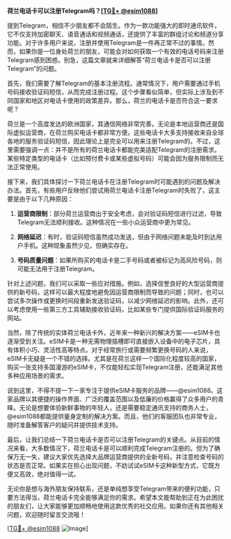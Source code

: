 **荷兰电话卡可以注册Telegram吗？[[TG💪+ @esim1088](https://t.me/s/esim1088)]**

提到Telegram，相信不少朋友都不会陌生。作为一款功能强大的即时通讯软件，它不仅支持加密聊天、语音通话和视频通话，还提供了丰富的群组讨论和频道分享功能。对于许多用户来说，注册并使用Telegram是一件再正常不过的事情。然而，如果你是一位身处荷兰的朋友，可能会对如何获取一个有效的电话号码来注册Telegram感到困惑。别急，这篇文章就来详细解答“荷兰电话卡是否可以注册Telegram”的问题。

首先，我们需要了解Telegram的基本注册流程。通常情况下，用户需要通过手机号码接收验证码短信，从而完成注册过程。这个步骤看似简单，但实际上涉及到不同国家和地区对电话卡使用的政策差异。那么，荷兰的电话卡是否符合这一要求呢？

荷兰是一个高度发达的欧洲国家，其通信网络非常完善。无论是本地运营商还是国际虚拟运营商，在荷兰购买电话卡都非常方便。这些电话卡大多支持接收来自全球各地的服务验证码短信，因此理论上是完全可以用来注册Telegram的。不过，这里需要强调一点：并不是所有的荷兰电话卡都能完美适配Telegram的注册需求。某些特定类型的电话卡（比如预付费卡或某些虚拟号码）可能会因为服务限制而无法正常使用。

接下来，我们具体探讨一下荷兰电话卡在注册Telegram时可能遇到的问题及解决办法。首先，有些用户反映他们尝试用荷兰电话卡注册Telegram时失败了，这主要是由于以下几种原因：

1. **运营商限制**：部分荷兰运营商出于安全考虑，会对验证码短信进行过滤，导致Telegram无法顺利接收。这种情况在一些小众运营商中更为常见。
   
2. **网络延迟**：有时，验证码短信虽然成功发送，但由于网络问题未能及时到达用户手机。这种现象虽然少见，但确实存在。

3. **号码质量问题**：如果所购买的电话卡是二手号码或者被标记为高风险号码，则可能无法用于注册Telegram。

针对上述问题，我们可以采取一些应对措施。例如，选择信誉良好的大型运营商提供的新号码，这样可以最大程度地避免因运营商限制而导致的问题；同时，也可以尝试多次操作或更换时间段重新发送验证码，以减少网络延迟的影响。此外，还可以考虑使用一些第三方工具辅助接收验证码，比如某些专门提供国际验证码服务的网站。

当然，除了传统的实体荷兰电话卡外，近年来一种新兴的解决方案——eSIM卡也逐渐受到关注。eSIM卡是一种无需物理插槽即可直接嵌入设备中的电子芯片，具有体积小巧、灵活性高等特点。对于经常旅行或需要频繁更换号码的人来说，eSIM卡无疑是一个不错的选择。尤其是在荷兰这样一个国际化程度较高的国家，购买一张支持多国漫游的eSIM卡，不仅能轻松实现Telegram注册，还能满足其他多种应用场景的需求。

说到这里，不得不提一下一家专注于提供eSIM卡服务的品牌——@esim1088。这家品牌以其便捷的操作界面、广泛的覆盖范围以及低廉的价格赢得了众多用户的青睐。无论是想要体验新鲜事物的年轻人，还是需要稳定通讯支持的商务人士，@esim1088都能提供量身定制的解决方案。而且，他们的客服团队也非常专业，随时准备解答客户的疑问并提供技术支持。

最后，让我们总结一下荷兰电话卡是否可以注册Telegram的关键点。从目前的情况来看，大多数情况下，荷兰电话卡是可以顺利完成Telegram注册的。但为了确保万无一失，建议大家优先选择大品牌运营商提供的全新号码，并注意检查号码的状态是否正常。如果实在担心出现问题，不妨试试eSIM卡这种新型方式，它既方便又高效，绝对值得一试。

无论你是想与海外朋友保持联系，还是单纯想享受Telegram带来的便利功能，只要方法得当，荷兰电话卡完全能够满足你的需求。希望本文能帮助到正在为此困扰的朋友们，让大家能够更加顺畅地使用这款优秀的社交应用。如果你还有其他相关问题，欢迎随时留言交流哦！

[[TG💪+ @esim1088](https://t.me/s/esim1088) ![Image](https://i.postimg.cc/4NQfJmqS/Snipaste-2025-05-13-00-14-12.png)]
